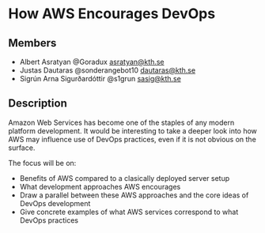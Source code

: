 # How AWS Encourages DevOps

## Members

- Albert Asratyan @Goradux <asratyan@kth.se>
- Justas Dautaras @sonderangebot10 <dautaras@kth.se>
- Sigrún Arna Sigurðardóttir @s1grun <sasig@kth.se>

## Description
Amazon Web Services has become one of the staples of any modern platform development. It would be interesting to take a deeper look into how AWS may influence use of DevOps practices, even if it is not obvious on the surface.

The focus will be on:
- Benefits of AWS compared to a clasically deployed server setup
- What development approaches AWS encourages
- Draw a parallel between these AWS approaches and the core ideas of DevOps development
- Give concrete examples of what AWS services correspond to what DevOps practices